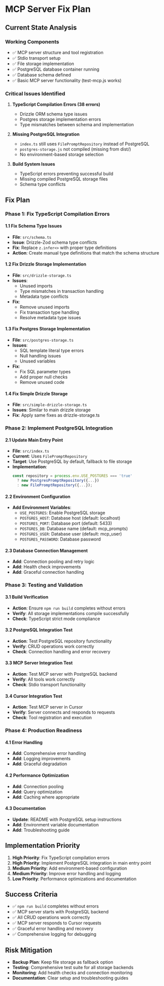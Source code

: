 # MCP Server Fix Plan

## Current State Analysis

### Working Components
- ✅ MCP server structure and tool registration
- ✅ Stdio transport setup
- ✅ File storage implementation
- ✅ PostgreSQL database container running
- ✅ Database schema defined
- ✅ Basic MCP server functionality (test-mcp.js works)

### Critical Issues Identified

1. **TypeScript Compilation Errors (38 errors)**
   - Drizzle ORM schema type issues
   - Postgres storage implementation errors
   - Type mismatches between schema and implementation

2. **Missing PostgreSQL Integration**
   - `index.ts` still uses `FilePromptRepository` instead of PostgreSQL
   - `postgres-storage.js` not compiled (missing from dist/)
   - No environment-based storage selection

3. **Build System Issues**
   - TypeScript errors preventing successful build
   - Missing compiled PostgreSQL storage files
   - Schema type conflicts

## Fix Plan

### Phase 1: Fix TypeScript Compilation Errors

#### 1.1 Fix Schema Type Issues
- **File**: `src/schema.ts`
- **Issue**: Drizzle-Zod schema type conflicts
- **Fix**: Replace `z.infer<>` with proper type definitions
- **Action**: Create manual type definitions that match the schema structure

#### 1.2 Fix Drizzle Storage Implementation
- **File**: `src/drizzle-storage.ts`
- **Issues**: 
  - Unused imports
  - Type mismatches in transaction handling
  - Metadata type conflicts
- **Fix**: 
  - Remove unused imports
  - Fix transaction type handling
  - Resolve metadata type issues

#### 1.3 Fix Postgres Storage Implementation
- **File**: `src/postgres-storage.ts`
- **Issues**:
  - SQL template literal type errors
  - Null handling issues
  - Unused variables
- **Fix**:
  - Fix SQL parameter types
  - Add proper null checks
  - Remove unused code

#### 1.4 Fix Simple Drizzle Storage
- **File**: `src/simple-drizzle-storage.ts`
- **Issues**: Similar to main drizzle storage
- **Fix**: Apply same fixes as drizzle-storage.ts

### Phase 2: Implement PostgreSQL Integration

#### 2.1 Update Main Entry Point
- **File**: `src/index.ts`
- **Current**: Uses `FilePromptRepository`
- **Target**: Use PostgreSQL by default, fallback to file storage
- **Implementation**:
  ```typescript
  const repository = process.env.USE_POSTGRES === 'true' 
    ? new PostgresPromptRepository({...})
    : new FilePromptRepository({...});
  ```

#### 2.2 Environment Configuration
- **Add Environment Variables**:
  - `USE_POSTGRES`: Enable PostgreSQL storage
  - `POSTGRES_HOST`: Database host (default: localhost)
  - `POSTGRES_PORT`: Database port (default: 5433)
  - `POSTGRES_DB`: Database name (default: mcp_prompts)
  - `POSTGRES_USER`: Database user (default: mcp_user)
  - `POSTGRES_PASSWORD`: Database password

#### 2.3 Database Connection Management
- **Add**: Connection pooling and retry logic
- **Add**: Health check improvements
- **Add**: Graceful connection handling

### Phase 3: Testing and Validation

#### 3.1 Build Verification
- **Action**: Ensure `npm run build` completes without errors
- **Verify**: All storage implementations compile successfully
- **Check**: TypeScript strict mode compliance

#### 3.2 PostgreSQL Integration Test
- **Action**: Test PostgreSQL repository functionality
- **Verify**: CRUD operations work correctly
- **Check**: Connection handling and error recovery

#### 3.3 MCP Server Integration Test
- **Action**: Test MCP server with PostgreSQL backend
- **Verify**: All tools work correctly
- **Check**: Stdio transport functionality

#### 3.4 Cursor Integration Test
- **Action**: Test MCP server in Cursor
- **Verify**: Server connects and responds to requests
- **Check**: Tool registration and execution

### Phase 4: Production Readiness

#### 4.1 Error Handling
- **Add**: Comprehensive error handling
- **Add**: Logging improvements
- **Add**: Graceful degradation

#### 4.2 Performance Optimization
- **Add**: Connection pooling
- **Add**: Query optimization
- **Add**: Caching where appropriate

#### 4.3 Documentation
- **Update**: README with PostgreSQL setup instructions
- **Add**: Environment variable documentation
- **Add**: Troubleshooting guide

## Implementation Priority

1. **High Priority**: Fix TypeScript compilation errors
2. **High Priority**: Implement PostgreSQL integration in main entry point
3. **Medium Priority**: Add environment-based configuration
4. **Medium Priority**: Improve error handling and logging
5. **Low Priority**: Performance optimizations and documentation

## Success Criteria

- ✅ `npm run build` completes without errors
- ✅ MCP server starts with PostgreSQL backend
- ✅ All CRUD operations work correctly
- ✅ MCP server responds to Cursor requests
- ✅ Graceful error handling and recovery
- ✅ Comprehensive logging for debugging

## Risk Mitigation

- **Backup Plan**: Keep file storage as fallback option
- **Testing**: Comprehensive test suite for all storage backends
- **Monitoring**: Add health checks and connection monitoring
- **Documentation**: Clear setup and troubleshooting guides 